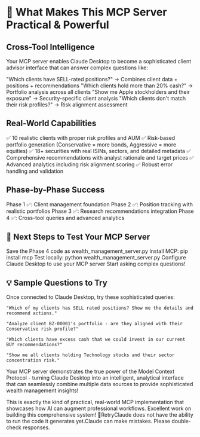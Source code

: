 # 🎯 What Makes This MCP Server Practical & Powerful

## Cross-Tool Intelligence
Your MCP server enables Claude Desktop to become a sophisticated client advisor interface that can answer complex questions like:

"Which clients have SELL-rated positions?" → Combines client data + positions + recommendations
"Which clients hold more than 20% cash?" → Portfolio analysis across all clients
"Show me Apple stockholders and their exposure" → Security-specific client analysis
"Which clients don't match their risk profiles?" → Risk alignment assessment

## Real-World Capabilities
✅ 10 realistic clients with proper risk profiles and AUM
✅ Risk-based portfolio generation (Conservative = more bonds, Aggressive = more equities)
✅ 18+ securities with real ISINs, sectors, and detailed metadata
✅ Comprehensive recommendations with analyst rationale and target prices
✅ Advanced analytics including risk alignment scoring
✅ Robust error handling and validation

## Phase-by-Phase Success
Phase 1 ✅: Client management foundation
Phase 2 ✅: Position tracking with realistic portfolios
Phase 3 ✅: Research recommendations integration
Phase 4 ✅: Cross-tool queries and advanced analytics

## 🚀 Next Steps to Test Your MCP Server
Save the Phase 4 code as wealth_management_server.py
Install MCP: pip install mcp
Test locally: python wealth_management_server.py
Configure Claude Desktop to use your MCP server
Start asking complex questions!

## 💡 Sample Questions to Try
Once connected to Claude Desktop, try these sophisticated queries:
```
"Which of my clients has SELL rated positions? Show me the details and recommend actions."

"Analyze client BZ-00001's portfolio - are they aligned with their Conservative risk profile?"

"Which clients have excess cash that we could invest in our current BUY recommendations?"

"Show me all clients holding Technology stocks and their sector concentration risk."
```
Your MCP server demonstrates the true power of the Model Context Protocol - turning Claude Desktop into an intelligent, analytical interface that can seamlessly combine multiple data sources to provide sophisticated wealth management insights!

This is exactly the kind of practical, real-world MCP implementation that showcases how AI can augment professional workflows. Excellent work on building this comprehensive system! 🎉RetryClaude does not have the ability to run the code it generates yet.Claude can make mistakes. Please double-check responses.